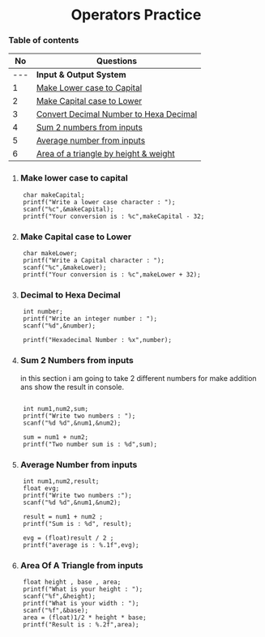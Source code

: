 <h1 align="center">Operators Practice</h1>

<h3>Table of contents </h3>

| No | Questions | 
| --- | --- |
| --- | **Input & Output System** | 
| 1 | [Make Lower case to Capital](#make-lower-case-to-capital) | 
| 2 | [Make Capital case to Lower](#make-capital-case-to-lower)|
| 3 | [Convert Decimal Number to Hexa Decimal](#decimal-to-hexa-decimal)|
| 4 | [Sum 2 numbers from inputs](#sum-2-numbers-from-inputs)|
| 5 | [Average number from inputs](#average-number-from-inputs)|
| 6 | [Area of a triangle by height & weight](#area-of-a-triangle-from-inputs)|





1. ###  Make lower case to capital
```
    char makeCapital;
    printf("Write a lower case character : ");
    scanf("%c",&makeCapital);
    printf("Your conversion is : %c",makeCapital - 32;
 ```   
    
    
2. ### Make Capital case to Lower 
```
    char makeLower;
    printf("Write a Capital character : ");
    scanf("%c",&makeLower);
    printf("Your conversion is : %c",makeLower + 32);
```    

3. ### Decimal to Hexa Decimal 
```
    int number;
    printf("Write an integer number : ");
    scanf("%d",&number);

    printf("Hexadecimal Number : %x",number);
```



4. ### Sum 2 Numbers from inputs 
    in this section i am going to take 2 different numbers for make addition ans show the result in console.  
```

    int num1,num2,sum;
    printf("Write two numbers : ");
    scanf("%d %d",&num1,&num2);

    sum = num1 + num2;
    printf("Two number sum is : %d",sum);

```

5. ### Average Number from inputs 

```
    int num1,num2,result;
    float evg;
    printf("Write two numbers :");
    scanf("%d %d",&num1,&num2);

    result = num1 + num2 ;
    printf("Sum is : %d", result);

    evg = (float)result / 2 ;
    printf("average is : %.1f",evg);
```
    
6. ### Area Of A Triangle from inputs 

```
    float height , base , area;
    printf("What is your height : ");
    scanf("%f",&height);
    printf("What is your width : ");
    scanf("%f",&base);
    area = (float)1/2 * height * base;
    printf("Result is : %.2f",area);
```
